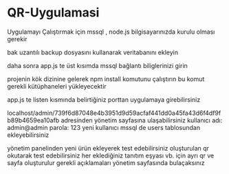 # QR-Uygulamasi
Uygulamayı Çalıştırmak için mssql , node.js bilgisayarınızda kurulu olması gerekir

bak uzantılı backup dosyasını kullanarak veritabanını ekleyin 

daha sonra app.js te üst kısımda mssql bağlantı biliglerinizi girin

projenin kök dizinine gelerek npm install komutunu çalıştırın bu komut gerekli kütüphaneleri yükleyecektir

app.js te listen kısmında belirtiğiniz porttan uygulamaya girebilirsiniz 

localhost/admin/739f6d87048e4b3951d9d59acfaf441dd0a45fa43d6f4df9fb89b4659ea10afb adresinden yönetim sayfasına ulaşabilirsiniz 
kullanıcı adı: admin@admin
parola: 123
yeni kullanıcı mssql de users tablosundan ekleyebilirsiniz


yönetim panelinden yeni ürün ekleyerek test edebilirsiniz oluşturulan qr okutarak test edebilirsiniz 
her eklediğiniz tanıtım eşyası vb. için ayrı qr ve sayfa oluşturulur gerekli açıklamaları yönetim sayfasında bulaçaksınız 


